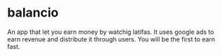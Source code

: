 # balancio
An app that let you earn money by watchig latifas.
It uses google ads to earn revenue and distribute it through users. You will be the first to earn fast.

